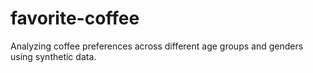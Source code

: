 # favorite-coffee
Analyzing coffee preferences across different age groups and genders using synthetic data.

